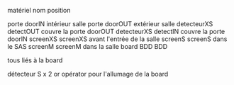 matériel    nom         position

porte       doorIN      intérieur salle
porte       doorOUT     extérieur salle
detecteurXS detectOUT   couvre la porte doorOUT
detecteurXS detectIN    couvre la porte doorIN
screenXS    screenXS    avant l'entrée de la salle
screenS     screenS     dans le SAS
screenM     screenM     dans la salle 
board
BDD         BDD

tous liés à la board 

détecteur S x 2 
or opérator
pour l'allumage de la board 